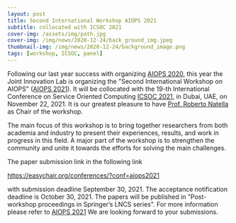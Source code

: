 ```yaml
---
layout: post
title: Second International Workshop AIOPS 2021
subtitle: collocated with ICSOC 2021
cover-img: /assets/img/path.jpg
cover-img: /img/news/2020-12-24/back_ground_img.jpeg
thumbnail-img: /img/news/2020-12-24/background_image.png
tags: [workshop, ICSOC, panel]
---
```


Following our last year success with organizing [AIOPS 2020](https://aiopsworkshop.github.io/index.html),
this year the Joint Innovation Lab is organizing the "Second International Workshop on AIOPS" ([AIOPS 2021](https://aiops2021.github.io/)).
It will be collocated with the 19-th International Conference on Service Oriented Computing [ICSOC 2021](http://icsoc2021.josueonline.com/), in Dubai, UAE, on November 22, 2021.
It is our greatest pleasure to have [Prof. Roberto Natella](http://wpage.unina.it/roberto.natella/) as Chair of the workshop.

The main focus of this workshop is to bring together researchers from both academia and industry to present their experiences,
results, and work in progress in this field. A major part of the workshop is to strengthen the community and
unite it towards the efforts for solving the main challenges.

The paper submission link in the following link

https://easychair.org/conferences/?conf=aiops2021

with submission deadline September 30, 2021.
The acceptance notification deadline is October 30, 2021. The papers will be published in "Post-workshop proceedings in Springer’s LNCS series".
For more information please refer to [AIOPS 2021](aiops2021.github.io/)
We are looking forward to your submissions.
